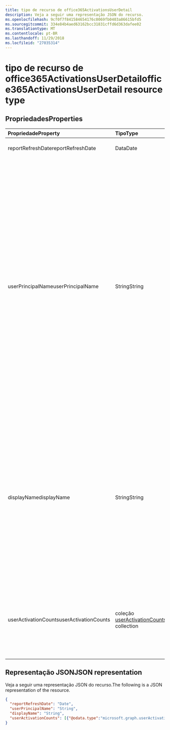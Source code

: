 ```yaml
---
title: tipo de recurso de office365ActivationsUserDetail
description: Veja a seguir uma representação JSON do recurso.
ms.openlocfilehash: 9cf0f7f841584654176c0069fb0403a86615bfd5
ms.sourcegitcommit: 334e84b4aed63162bcc31831cffd6d363dafee02
ms.translationtype: MT
ms.contentlocale: pt-BR
ms.lasthandoff: 11/29/2018
ms.locfileid: "27035314"
---
```

# <a name="office365activationsuserdetail-resource-type"></a><span data-ttu-id="ff6a6-103">tipo de recurso de office365ActivationsUserDetail</span><span class="sxs-lookup"><span data-stu-id="ff6a6-103">office365ActivationsUserDetail resource type</span></span>

## <a name="properties"></a><span data-ttu-id="ff6a6-104">Propriedades</span><span class="sxs-lookup"><span data-stu-id="ff6a6-104">Properties</span></span>

| <span data-ttu-id="ff6a6-105">Propriedade</span><span class="sxs-lookup"><span data-stu-id="ff6a6-105">Property</span></span>             | <span data-ttu-id="ff6a6-106">Tipo</span><span class="sxs-lookup"><span data-stu-id="ff6a6-106">Type</span></span>                                     | <span data-ttu-id="ff6a6-107">Descrição</span><span class="sxs-lookup"><span data-stu-id="ff6a6-107">Description</span></span>                              |
| :------------------- | :--------------------------------------- | ---------------------------------------- |
| <span data-ttu-id="ff6a6-108">reportRefreshDate</span><span class="sxs-lookup"><span data-stu-id="ff6a6-108">reportRefreshDate</span></span>    | <span data-ttu-id="ff6a6-109">Data</span><span class="sxs-lookup"><span data-stu-id="ff6a6-109">Date</span></span>                                     | <span data-ttu-id="ff6a6-110">A última data do conteúdo.</span><span class="sxs-lookup"><span data-stu-id="ff6a6-110">The latest date of the content.</span></span>          |
| <span data-ttu-id="ff6a6-111">userPrincipalName</span><span class="sxs-lookup"><span data-stu-id="ff6a6-111">userPrincipalName</span></span>    | <span data-ttu-id="ff6a6-112">String</span><span class="sxs-lookup"><span data-stu-id="ff6a6-112">String</span></span>                                   | <span data-ttu-id="ff6a6-113">O usuário nome principal (UPN) do usuário.</span><span class="sxs-lookup"><span data-stu-id="ff6a6-113">The user principal name (UPN) of the user.</span></span> <span data-ttu-id="ff6a6-114">O UPN é um nome de logon estilo Internet para o usuário com base na Internet padrão RFC 822.</span><span class="sxs-lookup"><span data-stu-id="ff6a6-114">The UPN is an Internet-style login name for the user based on the Internet standard RFC 822.</span></span> <span data-ttu-id="ff6a6-115">Por convenção, isso deve ser mapeada para o nome de email do usuário.</span><span class="sxs-lookup"><span data-stu-id="ff6a6-115">By convention, this should map to the user's email name.</span></span> <span data-ttu-id="ff6a6-116">O formato geral é alias@domain, onde o domínio deve estar presente na coleção de locatário de domínios verificados.</span><span class="sxs-lookup"><span data-stu-id="ff6a6-116">The general format is alias@domain, where domain must be present in the tenant’s collection of verified domains.</span></span> <span data-ttu-id="ff6a6-117">Essa propriedade é obrigatória quando um usuário é criado.</span><span class="sxs-lookup"><span data-stu-id="ff6a6-117">This property is required when a user is created.</span></span> |
| <span data-ttu-id="ff6a6-118">displayName</span><span class="sxs-lookup"><span data-stu-id="ff6a6-118">displayName</span></span>          | <span data-ttu-id="ff6a6-119">String</span><span class="sxs-lookup"><span data-stu-id="ff6a6-119">String</span></span>                                   | <span data-ttu-id="ff6a6-120">O nome exibido para o usuário no catálogo de endereços.</span><span class="sxs-lookup"><span data-stu-id="ff6a6-120">The name displayed in the address book for the user.</span></span> <span data-ttu-id="ff6a6-121">Geralmente é a combinação do nome, da inicial do nome do meio e do sobrenome do usuário.</span><span class="sxs-lookup"><span data-stu-id="ff6a6-121">This is usually the combination of the user's first name, middle initial, and last name.</span></span> <span data-ttu-id="ff6a6-122">Essa propriedade é obrigatória quando um usuário é criado e não pode ser apagado durante atualizações.</span><span class="sxs-lookup"><span data-stu-id="ff6a6-122">This property is required when a user is created and it cannot be cleared during updates.</span></span> |
| <span data-ttu-id="ff6a6-123">userActivationCounts</span><span class="sxs-lookup"><span data-stu-id="ff6a6-123">userActivationCounts</span></span> | <span data-ttu-id="ff6a6-124">coleção [userActivationCounts](../resources/useractivationcounts.md)</span><span class="sxs-lookup"><span data-stu-id="ff6a6-124">[userActivationCounts](../resources/useractivationcounts.md) collection</span></span> | <span data-ttu-id="ff6a6-125">Ativação do produto mais recente do usuário a contagem de todas as plataformas para todos os tipos de produto atribuído.</span><span class="sxs-lookup"><span data-stu-id="ff6a6-125">The user's latest product activation counts on all the platforms for all the assigned product types.</span></span> |

## <a name="json-representation"></a><span data-ttu-id="ff6a6-126">Representação JSON</span><span class="sxs-lookup"><span data-stu-id="ff6a6-126">JSON representation</span></span>

<span data-ttu-id="ff6a6-127">Veja a seguir uma representação JSON do recurso.</span><span class="sxs-lookup"><span data-stu-id="ff6a6-127">The following is a JSON representation of the resource.</span></span>

<!-- {
  "blockType": "resource",
  "@odata.type": "microsoft.graph.office365ActivationsUserDetail"
} -->

```json
{
  "reportRefreshDate": "Date", 
  "userPrincipalName": "String", 
  "displayName": "String", 
  "userActivationCounts": [{"@odata.type":"microsoft.graph.userActivationCounts"}]
}
```
